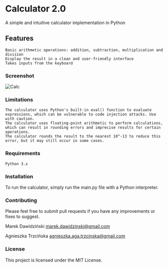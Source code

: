# Calculator 2.0

A simple and intuitive calculator implementation in Python
## Features

    Basic arithmetic operations: addition, subtraction, multiplication and division    
    Display the result in a clean and user-friendly interface
    Takes inputs from the keyboard
### Screenshot

![Calc](https://user-images.githubusercontent.com/108618699/216408746-18dbc7df-751d-4884-b88d-256fc86000d9.png)

### Limitations

    The calculator uses Python's built-in eval() function to evaluate expressions, which can be vulnerable to code injection attacks. Use with caution.
    The calculator uses floating-point arithmetic to perform calculations, which can result in rounding errors and imprecise results for certain operations.
    The calculator rounds the result to the nearest 10^-13 to reduce this error, but it may still occur in some cases.

### Requirements

    Python 3.x
    
### Installation

  To run the calculator, simply run the main.py file with a Python interpreter.

### Contributing

  Please feel free to submit pull requests if you have any improvements or fixes to suggest.

  Marek Dawidziński <marek.dawidzinski@gmail.com>
  
  Agnieszka Trzcińska <agnieszka.aga.trzcinska@gmail.com>

### License

  This project is licensed under the MIT License.
